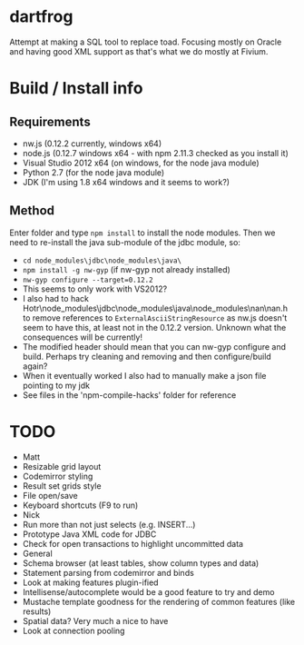 # dartfrog
Attempt at making a SQL tool to replace toad.
Focusing mostly on Oracle and having good XML support as that's what we do mostly at Fivium.

# Build / Install info
## Requirements
- nw.js (0.12.2 currently, windows x64)
- node.js (0.12.7 windows x64 - with npm 2.11.3 checked as you install it)
- Visual Studio 2012 x64 (on windows, for the node java module)
- Python 2.7 (for the node java module)
- JDK (I'm using 1.8 x64 windows and it seems to work?)
## Method
Enter folder and type `npm install` to install the node modules.
Then we need to re-install the java sub-module of the jdbc module, so:

- `cd node_modules\jdbc\node_modules\java\`
- `npm install -g nw-gyp` (if nw-gyp not already installed)
- `nw-gyp configure --target=0.12.2`
- This seems to only work with VS2012?
- I also had to hack Hotr\node_modules\jdbc\node_modules\java\node_modules\nan\nan.h to remove references to `ExternalAsciiStringResource` as nw.js doesn't seem to have this, at least not in the 0.12.2 version. Unknown what the consequences will be currently!
- The modified header should mean that you can nw-gyp configure and build. Perhaps try cleaning and removing and then configure/build again?
- When it eventually worked I also had to manually make a json file pointing to my jdk
- See files in the 'npm-compile-hacks' folder for reference


# TODO
- Matt
 - Resizable grid layout
 - Codemirror styling
 - Result set grids style
 - File open/save
 - Keyboard shortcuts (F9 to run)
- Nick
 - Run more than not just selects (e.g. INSERT...)
 - Prototype Java XML code for JDBC
 - Check for open transactions to highlight uncommitted data
- General
 - Schema browser (at least tables, show column types and data)
 - Statement parsing from codemirror and binds
 - Look at making features plugin-ified
 - Intellisense/autocomplete would be a good feature to try and demo
 - Mustache template goodness for the rendering of common features (like results)
 - Spatial data? Very much a nice to have
 - Look at connection pooling
